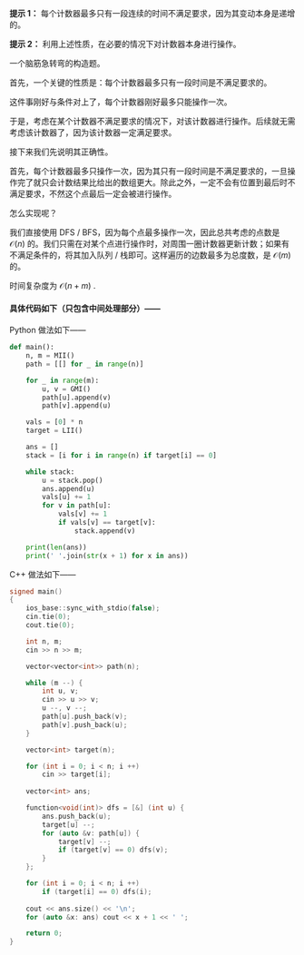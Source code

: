 **提示 1：** 每个计数器最多只有一段连续的时间不满足要求，因为其变动本身是递增的。

**提示 2：** 利用上述性质，在必要的情况下对计数器本身进行操作。

一个脑筋急转弯的构造题。

首先，一个关键的性质是：每个计数器最多只有一段时间是不满足要求的。

这件事刚好与条件对上了，每个计数器刚好最多只能操作一次。

于是，考虑在某个计数器不满足要求的情况下，对该计数器进行操作。后续就无需考虑该计数器了，因为该计数器一定满足要求。

接下来我们先说明其正确性。

首先，每个计数器最多只操作一次，因为其只有一段时间是不满足要求的，一旦操作完了就只会计数结果比给出的数组更大。除此之外，一定不会有位置到最后时不满足要求，不然这个点最后一定会被进行操作。

怎么实现呢？

我们直接使用 DFS / BFS，因为每个点最多操作一次，因此总共考虑的点数是 $\mathcal{O}(n)$ 的。我们只需在对某个点进行操作时，对周围一圈计数器更新计数；如果有不满足条件的，将其加入队列 / 栈即可。这样遍历的边数最多为总度数，是 $\mathcal{O}(m)$ 的。

时间复杂度为 $\mathcal{O}(n+m)$ .

#### 具体代码如下（只包含中间处理部分）——

Python 做法如下——

```Python []
def main():
    n, m = MII()
    path = [[] for _ in range(n)]

    for _ in range(m):
        u, v = GMI()
        path[u].append(v)
        path[v].append(u)

    vals = [0] * n
    target = LII()

    ans = []
    stack = [i for i in range(n) if target[i] == 0]

    while stack:
        u = stack.pop()
        ans.append(u)
        vals[u] += 1
        for v in path[u]:
            vals[v] += 1
            if vals[v] == target[v]:
                stack.append(v)

    print(len(ans))
    print(' '.join(str(x + 1) for x in ans))
```

C++ 做法如下——

```cpp []
signed main()
{
    ios_base::sync_with_stdio(false);
    cin.tie(0);
    cout.tie(0);

    int n, m;
    cin >> n >> m;

    vector<vector<int>> path(n);

    while (m --) {
        int u, v;
        cin >> u >> v;
        u --, v --;
        path[u].push_back(v);
        path[v].push_back(u);
    }

    vector<int> target(n);

    for (int i = 0; i < n; i ++)
        cin >> target[i];
    
    vector<int> ans;

    function<void(int)> dfs = [&] (int u) {
        ans.push_back(u);
        target[u] --;
        for (auto &v: path[u]) {
            target[v] --;
            if (target[v] == 0) dfs(v);
        }
    };

    for (int i = 0; i < n; i ++)
        if (target[i] == 0) dfs(i);
    
    cout << ans.size() << '\n';
    for (auto &x: ans) cout << x + 1 << ' ';

    return 0;
}
```